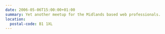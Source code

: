 ```yaml
---
date: 2006-05-06T15:00:00+01:00
summary: Yet another meetup for the Midlands based web professionals.
location:
  postal-code: B1 1XL
---
```

